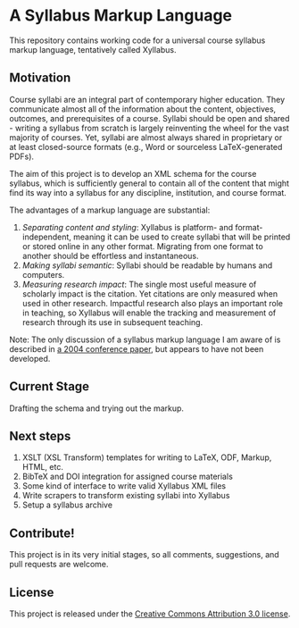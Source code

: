 # A Syllabus Markup Language #

This repository contains working code for a universal course syllabus markup language, tentatively called Xyllabus.

## Motivation ##

Course syllabi are an integral part of contemporary higher education. They communicate almost all of the information about the content, objectives, outcomes, and prerequisites of a course. Syllabi should be open and shared - writing a syllabus from scratch is largely reinventing the wheel for the vast majority of courses. Yet, syllabi are almost always shared in proprietary or at least closed-source formats (e.g., Word or sourceless LaTeX-generated PDFs).

The aim of this project is to develop an XML schema for the course syllabus, which is sufficiently general to contain all of the content that might find its way into a syllabus for any discipline, institution, and course format.

The advantages of a markup language are substantial:

 1. *Separating content and styling*: Xyllabus is platform- and format-independent, meaning it can be used to create syllabi that will be printed or stored online in any other format. Migrating from one format to another should be effortless and instantaneous.
 2. *Making syllabi semantic*: Syllabi should be readable by humans and computers.
 3. *Measuring research impact*: The single most useful measure of scholarly impact is the citation. Yet citations are only measured when used in other research. Impactful research also plays an important role in teaching, so Xyllabus will enable the tracking and measurement of research through its use in subsequent teaching.

Note: The only discussion of a syllabus markup language I am aware of is described in [a 2004 conference paper](http://mzym.susu.ru/papers/Zamishlyaeva_SYRCoDIS-04.pdf), but appears to have not been developed.

## Current Stage ##

Drafting the schema and trying out the markup.

## Next steps ##

 1. XSLT (XSL Transform) templates for writing to LaTeX, ODF, Markup, HTML, etc.
 2. BibTeX and DOI integration for assigned course materials
 3. Some kind of interface to write valid Xyllabus XML files
 4. Write scrapers to transform existing syllabi into Xyllabus
 5. Setup a syllabus archive

## Contribute! ##

This project is in its very initial stages, so all comments, suggestions, and pull requests are welcome.

## License ##

This project is released under the [Creative Commons Attribution 3.0 license](http://creativecommons.org/licenses/by/3.0/).
